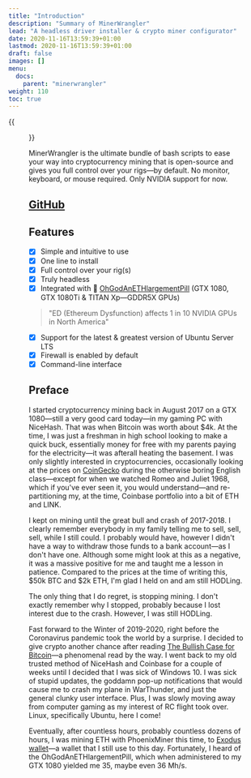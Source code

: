 ```yaml
---
title: "Introduction"
description: "Summary of MinerWrangler"
lead: "A headless driver installer & crypto miner configurator"
date: 2020-11-16T13:59:39+01:00
lastmod: 2020-11-16T13:59:39+01:00
draft: false
images: []
menu:
  docs:
    parent: "minerwrangler"
weight: 110
toc: true
---
```


{{<figure src="/images/minerwrangler.png" alt="minerwrangler" position="center" caption="" titlePosition="center" width="650">}}

MinerWrangler is the ultimate bundle of bash scripts to ease your way into cryptocurrency mining that is open-source and gives you full control over your rigs—by default. No monitor, keyboard, or mouse required. Only NVIDIA support for now.

## [GitHub](https://github.com/NikolaiTeslovich/minerwrangler)

## Features

- [x] Simple and intuitive to use
- [x] One line to install
- [x] Full control over your rig(s)
- [x] Truly headless
- [x] Integrated with 💊 [OhGodAnETHlargementPill](https://github.com/admin-ipfs/OhGodAnETHlargementPill) (GTX 1080, GTX 1080Ti & TITAN Xp—GDDR5X GPUs)
> "ED (Ethereum Dysfunction) affects 1 in 10 NVIDIA GPUs in North America"

- [x] Support for the latest & greatest version of Ubuntu Server LTS
- [x] Firewall is enabled by default
- [x] Command-line interface

## Preface

I started cryptocurrency mining back in August 2017 on a GTX 1080—still a very good card today—in my gaming PC with NiceHash. That was when Bitcoin was worth about $4k. At the time, I was just a freshman in high school looking to make a quick buck, essentially money for free with my parents paying for the electricity—it was afterall heating the basement. I was only slightly interested in cryptocurrencies, occasionally looking at the prices on [CoinGecko](https://www.coingecko.com/en) during the otherwise boring English class—except for when we watched Romeo and Juliet 1968, which if you've ever seen it, you would understand—and re-partitioning my, at the time, Coinbase portfolio into a bit of ETH and LINK.

I kept on mining until the great bull and crash of 2017-2018. I clearly remember everybody in my family telling me to sell, sell, sell, while I still could. I probably would have, however I didn't have a way to withdraw those funds to a bank account—as I don't have one. Although some might look at this as a negative, it was a massive positive for me and taught me a lesson in patience. Compared to the prices at the time of writing this, $50k BTC and $2k ETH, I'm glad I held on and am still HODLing.

The only thing that I do regret, is stopping mining. I don't exactly remember why I stopped, probably because I lost interest due to the crash. However, I was still HODLing.

Fast forward to the Winter of 2019-2020, right before the Coronavirus pandemic took the world by a surprise. I decided to give crypto another chance after reading [The Bullish Case for Bitcoin](https://vijayboyapati.medium.com/the-bullish-case-for-bitcoin-6ecc8bdecc1)—a phenomenal read by the way. I went back to my old trusted method of NiceHash and Coinbase for a couple of weeks until I decided that I was sick of Windows 10. I was sick of stupid updates, the goddamn pop-up notifications that would cause me to crash my plane in WarThunder, and just the general clunky user interface. Plus, I was slowly moving away from computer gaming as my interest of RC flight took over. Linux, specifically Ubuntu, here I come!

Eventually, after countless hours, probably countless dozens of hours, I was mining ETH with PhoenixMiner this time, to [Exodus wallet](https://www.exodus.com/)—a wallet that I still use to this day. Fortunately, I heard of the OhGodAnETHlargementPill, which when administered to my GTX 1080 yielded me 35, maybe even 36 Mh/s. 
